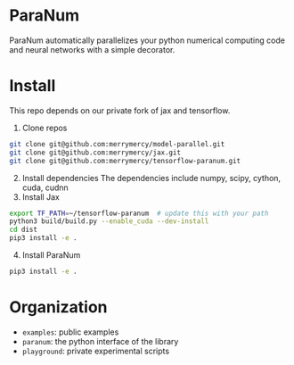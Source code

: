 ParaNum
=======
ParaNum automatically parallelizes your python numerical computing code and neural networks
with a simple decorator.


Install
=======
This repo depends on our private fork of jax and tensorflow.

1. Clone repos
```bash
git clone git@github.com:merrymercy/model-parallel.git
git clone git@github.com:merrymercy/jax.git
git clone git@github.com:merrymercy/tensorflow-paranum.git
```
2. Install dependencies
The dependencies include numpy, scipy, cython, cuda, cudnn
3. Install Jax
```bash
export TF_PATH=~/tensorflow-paranum  # update this with your path
python3 build/build.py --enable_cuda --dev-install
cd dist
pip3 install -e .
```
4. Install ParaNum
```bash
pip3 install -e .
```

Organization
============
- `examples`: public examples
- `paranum`: the python interface of the library
- `playground`: private experimental scripts

